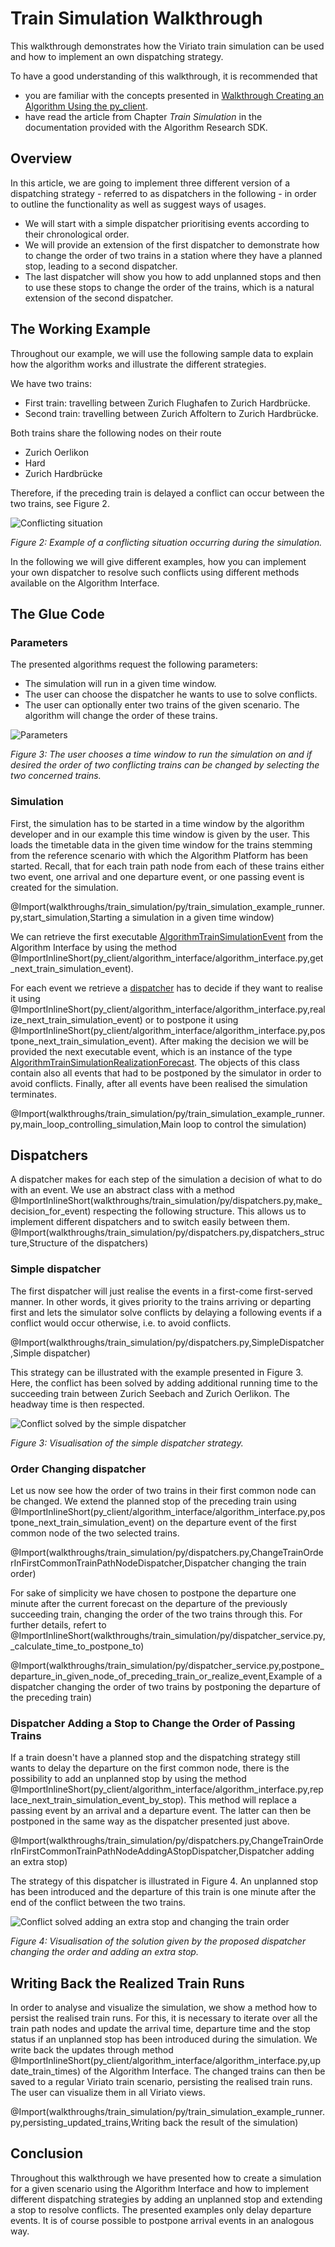 # Train Simulation Walkthrough
This walkthrough demonstrates how the Viriato train simulation can be used and how to implement an own dispatching strategy.

To have a good understanding of this walkthrough, it is recommended that
* you are familiar with the concepts presented in [Walkthrough Creating an Algorithm Using the py_client](@py_client_root/walkthroughs/py_client_usage/dist/py_client_usage.md).
* have read the article from Chapter _Train Simulation_ in the documentation provided with the Algorithm Research SDK.

## Overview

In this article, we are going to implement three different version of a dispatching strategy - referred to as dispatchers in the following - in order to outline the functionality as well as suggest ways of usages.

* We will start with a simple dispatcher prioritising events according to their chronological order.
* We will provide an extension of the first dispatcher to demonstrate how to change the order of two trains in a station where they have a planned stop, leading to a second dispatcher.
* The last dispatcher will show you how to add unplanned stops and then to use these stops to change the order of the trains, which is a natural extension of the second dispatcher.

## The Working Example

Throughout our example, we will use the following sample data to explain how the algorithm works and illustrate the different strategies.

We have two trains:
* First train: travelling between Zurich Flughafen to Zurich Hardbrücke.
* Second train: travelling between Zurich Affoltern to Zurich Hardbrücke.

Both trains share the following nodes on their route
* Zurich Oerlikon
* Hard
* Zurich Hardbrücke

Therefore, if the preceding train is delayed a conflict can occur between the two trains, see Figure 2.

![Conflicting situation](@images/conflicting_scenario.PNG)

_Figure 2: Example of a conflicting situation occurring during the simulation._

In the following we will give different examples, how you can implement your own dispatcher to resolve such conflicts using different methods available on the Algorithm Interface.

## The Glue Code

### Parameters

The presented algorithms request the following parameters:

* The simulation will run in a given time window.
* The user can choose the dispatcher he wants to use to solve conflicts.
* The user can optionally enter two trains of the given scenario. The algorithm will change the order of these trains.

![Parameters](@images/parameters.PNG)

_Figure 3: The user chooses a time window to run the simulation on and if desired the order of two conflicting trains can be changed by selecting the two concerned trains._

### Simulation
First, the simulation has to be started in a time window by the algorithm developer and in our example this time window is given by the user. This loads the timetable data in the given time window for the trains stemming from the reference scenario 
with which the Algorithm Platform has been started. Recall, that for each train path node from each of these trains either two event, one arrival and one departure event, 
or one passing event is created for the simulation. 

@Import(walkthroughs/train_simulation/py/train_simulation_example_runner.py,start_simulation,Starting a simulation in a given time window)

We can retrieve the first executable [AlgorithmTrainSimulationEvent](@py_client_root/algorithm_interface/aidm/aidm_train_simulation_classes.py) from the Algorithm Interface by using the method 
@ImportInlineShort(py_client/algorithm_interface/algorithm_interface.py,get_next_train_simulation_event). 

For each event we retrieve a [dispatcher](#Dispatchers) has to decide if they want to realise it using @ImportInlineShort(py_client/algorithm_interface/algorithm_interface.py,realize_next_train_simulation_event)
or to postpone it using @ImportInlineShort(py_client/algorithm_interface/algorithm_interface.py,postpone_next_train_simulation_event). After making the decision we will be provided the next executable event, 
which is an instance of the type [AlgorithmTrainSimulationRealizationForecast](@py_client_root/algorithm_interface/aidm/aidm_train_simulation_classes.py). The objects of this class contain also all events that had to be postponed by the simulator in order to avoid conflicts. Finally, 
after all events have been realised the simulation terminates.

@Import(walkthroughs/train_simulation/py/train_simulation_example_runner.py,main_loop_controlling_simulation,Main loop to control the simulation)

## Dispatchers
A dispatcher makes for each step of the simulation a decision of what to do with an event. We use an abstract class with a method 
@ImportInlineShort(walkthroughs/train_simulation/py/dispatchers.py,make_decision_for_event) respecting the following structure. This allows us to implement 
different dispatchers and to switch easily between them. 
@Import(walkthroughs/train_simulation/py/dispatchers.py,dispatchers_structure,Structure of the dispatchers)

### Simple dispatcher
The first dispatcher will just realise the events in a first-come first-served manner. In other words, it gives priority to the trains arriving or departing first and 
lets the simulator solve conflicts by delaying a following events if a conflict would occur otherwise, i.e. to avoid conflicts.

@Import(walkthroughs/train_simulation/py/dispatchers.py,SimpleDispatcher,Simple dispatcher)

This strategy can be illustrated with the example presented in Figure 3. Here, the conflict has been solved by adding additional running time to the succeeding 
train between Zurich Seebach and Zurich Oerlikon. The headway time is then respected. 

![Conflict solved by the simple dispatcher](@images/first_in_first_out_dispatcher.PNG)

_Figure 3: Visualisation of the simple dispatcher strategy._

### Order Changing dispatcher
Let us now see how the order of two trains in their first common node can be changed. We extend the planned stop of the preceding train using 
@ImportInlineShort(py_client/algorithm_interface/algorithm_interface.py,postpone_next_train_simulation_event) on the departure event of the first common 
node of the two selected trains.

@Import(walkthroughs/train_simulation/py/dispatchers.py,ChangeTrainOrderInFirstCommonTrainPathNodeDispatcher,Dispatcher changing the train order)


For sake of simplicity we have chosen to postpone the departure one minute after the current forecast on the departure of the previously succeeding train, changing the order of the two trains through this. For further details, refert to @ImportInlineShort(walkthroughs/train_simulation/py/dispatcher_service.py,_calculate_time_to_postpone_to)

@Import(walkthroughs/train_simulation/py/dispatcher_service.py,postpone_departure_in_given_node_of_preceding_train_or_realize_event,Example of a dispatcher changing the order of two trains by postponing the departure of the preceding train)

### Dispatcher Adding a Stop to Change the Order of Passing Trains
If a train doesn't have a planned stop and the dispatching strategy still wants to delay the departure on the first common node, there is the possibility to add an unplanned stop by using the 
method @ImportInlineShort(py_client/algorithm_interface/algorithm_interface.py,replace_next_train_simulation_event_by_stop). This method will replace a passing 
event by an arrival and a departure event. The latter can then be postponed in the same way as the dispatcher presented just above.

@Import(walkthroughs/train_simulation/py/dispatchers.py,ChangeTrainOrderInFirstCommonTrainPathNodeAddingAStopDispatcher,Dispatcher adding an extra stop)

The strategy of this dispatcher is illustrated in Figure 4. An unplanned stop has been introduced and the departure of this train is one minute after the end
of the conflict between the two trains.

![Conflict solved adding an extra stop and changing the train order](@images/change_train_order_dispatcher.PNG)

_Figure 4: Visualisation of the solution given by the proposed dispatcher changing the order and adding an extra stop._

## Writing Back the Realized Train Runs
In order to analyse and visualize the simulation, we show a method how to persist the realised train runs. For this, it is necessary to iterate over all the train path nodes and update the 
arrival time, departure time and the stop status if an unplanned stop has been introduced during the simulation. We write back the updates through method
@ImportInlineShort(py_client/algorithm_interface/algorithm_interface.py,update_train_times) of the Algorithm Interface. The changed trains can then be saved to a regular Viriato train scenario, persisting the realised train runs. 
The user can visualize them in all Viriato views.

@Import(walkthroughs/train_simulation/py/train_simulation_example_runner.py,persisting_updated_trains,Writing back the result of the simulation)

## Conclusion
Throughout this walkthrough we have presented how to create a simulation for a given scenario using the Algorithm Interface and how to implement different dispatching 
strategies by adding an unplanned stop and extending a stop to resolve conflicts. The presented examples only delay departure events. It is of course possible to 
postpone arrival events in an analogous way.


